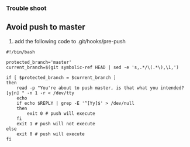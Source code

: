 ### Trouble shoot
## Avoid push to master
1. add the following code to .git/hooks/pre-push
```
#!/bin/bash

protected_branch='master'  
current_branch=$(git symbolic-ref HEAD | sed -e 's,.*/\(.*\),\1,')

if [ $protected_branch = $current_branch ]  
then  
    read -p "You're about to push master, is that what you intended? [y|n] " -n 1 -r < /dev/tty
    echo
    if echo $REPLY | grep -E '^[Yy]$' > /dev/null
    then
        exit 0 # push will execute
    fi
    exit 1 # push will not execute
else  
    exit 0 # push will execute
fi
```